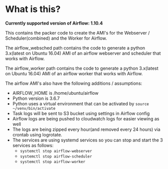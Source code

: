 # What is this?

**Currently supported version of Airflow: 1.10.4**

This contains the packer code to create the AMI's for the Webserver / Scheduler(combined) and the Worker for Airflow.

The airflow_websched path contains the code to generate a python 3.x(latest on Ubuntu 16.04) AMI of an airflow webserver and scheduler that works with Airflow.

The airflow_worker path contains the code to generate a python 3.x(latest on Ubuntu 16.04) AMI of an airflow worker that works with Airflow.

The airflow AMI's also have the following additions / assumptions:

- AIRFLOW_HOME is /home/ubuntu/airflow
- Python version is 3.6.7
- Python uses a virtual environment that can be activated by `source ~/venv/bin/activate`
- Task logs will be sent to S3 bucket using settings in Airflow config
- Airflow logs are being pushed to cloudwatch logs for easier viewing as well
- The logs are being zipped every hour(and removed every 24 hours) via crontab using logrotate.
- The services are using systemd services so you can stop and start the 3 services as follows:
  - `systemctl stop airflow-webserver`
  - `systemctl stop airflow-scheduler`
  - `systemctl stop airflow-worker`
